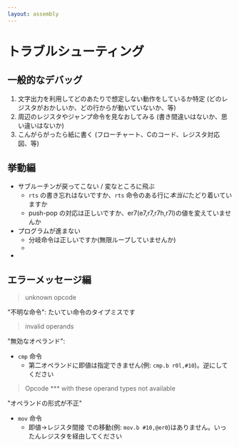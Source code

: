 ```yaml
---
layout: assembly
---
```

# トラブルシューティング

## 一般的なデバッグ
1. 文字出力を利用してどのあたりで想定しない動作をしているか特定
  (どのレジスタがおかしいか、どの行からが動いていないか、等)
2. 周辺のレジスタやジャンプ命令を見なおしてみる
  (書き間違いはないか、思い違いはないか)
3. こんがらがったら紙に書く
  (フローチャート、Cのコード、レジスタ対応図、等)

## 挙動編
* サブルーチンが戻ってこない / 変なところに飛ぶ
  + `rts` の書き忘れはないですか、`rts` 命令のある行に*本当に*たどり着いていますか
  + push-pop の対応は正しいですか、er7(e7,r7,r7h,r7l)の値を変えていませんか
* プログラムが進まない
  + 分岐命令は正しいですか(無限ループしていませんか)
  + 
* 

## エラーメッセージ編
<!-- (実際のところ、きちんと命令の説明を読めば回避できるのでここはおまけです) -->
> unknown opcode

"不明な命令": たいてい命令のタイプミスです

> invalid operands

"無効なオペランド":

* `cmp` 命令
  + 第二オペランドに即値は指定できません(例: `cmp.b r0l,#10`)。逆にしてください

> Opcode *** with these operand types not available

"オペランドの形式が不正"

* `mov` 命令
  + 即値->レジスタ間接 での移動(例: `mov.b #10,@er0`)はありません。いったんレジスタを経由してください




